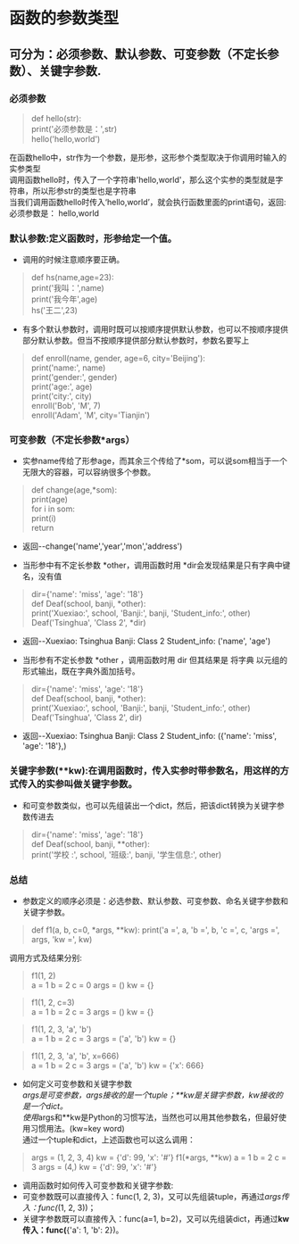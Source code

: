 # 函数的参数类型
## 可分为：必须参数、默认参数、可变参数（不定长参数）、关键字参数.
### 必须参数
>   def hello(str):                                                                    
>	     print('必须参数是：',str)                                                             
>   hello('hello,world')                                                           

在函数hello中，str作为一个参数，是形参，这形参个类型取决于你调用时输入的实参类型                                                           
调用函数hello时，传入了一个字符串'hello,world'，那么这个实参的类型就是字符串，所以形参str的类型也是字符串                                                  
当我们调用函数hello时传入‘hello,world’，就会执行函数里面的print语句，返回: 必须参数是： hello,world                                              

### 默认参数:定义函数时，形参给定一个值。
-   调用的时候注意顺序要正确。
>    def hs(name,age=23):                                                           
>	      print('我叫：',name)                                                     
>	      print('我今年',age)                                                  
>    hs('王二',23)                                                  


-   有多个默认参数时，调用时既可以按顺序提供默认参数，也可以不按顺序提供部分默认参数。但当不按顺序提供部分默认参数时，参数名要写上
>   def enroll(name, gender, age=6, city='Beijing'):                                          
>      print('name:', name)                                                     
>      print('gender:', gender)                                                                 
>      print('age:', age)                                                                 
>      print('city:', city)                                                   
>   enroll('Bob', 'M', 7)              
>   enroll('Adam', 'M', city='Tianjin')

###  可变参数（不定长参数*args）
-   实参name传给了形参age，而其余三个传给了*som，可以说som相当于一个无限大的容器，可以容纳很多个参数。
>    def change(age,*som):                                                                           
>      print(age)                                                                                  
>      for i in som:                                                                              
>        print(i)                                                                                      
>    return                                                                                    
-    返回--change('name','year','mon','address')                                 

-   当形参中有不定长参数 *other，调用函数时用 *dir会发现结果是只有字典中键名，没有值
>    dir={'name': 'miss', 'age': '18'}                                                                    
>       def Deaf(school, banji, *other):                                                                        
>          print('Xuexiao:', school, 'Banji:', banji, 'Student_info:', other)                                                         
>    Deaf('Tsinghua', 'Class 2', *dir)                                                                                    
-    返回--Xuexiao: Tsinghua Banji: Class 2 Student_info: ('name', 'age')                                                            

-   当形参有不定长参数 *other ，调用函数时用 dir 但其结果是 将字典 以元组的形式输出，既在字典外面加括号。
>   dir={'name': 'miss', 'age': '18'}                                                         
>   def Deaf(school, banji, *other):                                                                      
>      print('Xuexiao:', school, 'Banji:', banji, 'Student_info:', other)                                                               
>   Deaf('Tsinghua', 'Class 2', dir)                                                                                  
-   返回--Xuexiao: Tsinghua Banji: Class 2 Student_info: ({'name': 'miss', 'age': '18'},)                                                                     

### 关键字参数(**kw):在调用函数时，传入实参时带参数名，用这样的方式传入的实参叫做关键字参数。
-   和可变参数类似，也可以先组装出一个dict，然后，把该dict转换为关键字参数传进去
>    dir={'name': 'miss', 'age': '18'}                       
>    def Deaf(school, banji, **other):                       
>        print('学校 :', school, '班级:', banji, '学生信息:', other) 


###  总结
-   参数定义的顺序必须是：必选参数、默认参数、可变参数、命名关键字参数和关键字参数。
>    def f1(a, b, c=0, *args, **kw):
>        print('a =', a, 'b =', b, 'c =', c, 'args =', args, 'kw =', kw)

调用方式及结果分别:
>    f1(1, 2)                                                       
>    a = 1 b = 2 c = 0 args = () kw = {}                                                        

>    f1(1, 2, c=3)                                                  
>    a = 1 b = 2 c = 3 args = () kw = {}                                                                        

>    f1(1, 2, 3, 'a', 'b')                                                
>    a = 1 b = 2 c = 3 args = ('a', 'b') kw = {}                                                          

>    f1(1, 2, 3, 'a', 'b', x=666)                                                     
>    a = 1 b = 2 c = 3 args = ('a', 'b') kw = {'x': 666}                                                                                                 

-   如何定义可变参数和关键字参数                                                                                    
*args是可变参数，args接收的是一个tuple；**kw是关键字参数，kw接收的是一个dict。                                                 
使用*args和**kw是Python的习惯写法，当然也可以用其他参数名，但最好使用习惯用法。(kw=key word)                                                  
通过一个tuple和dict，上述函数也可以这么调用：                                                           
>    args = (1, 2, 3, 4)
>    kw = {'d': 99, 'x': '#'}
>    f1(*args, **kw)
>    a = 1 b = 2 c = 3 args = (4,) kw = {'d': 99, 'x': '#'}

-   调用函数时如何传入可变参数和关键字参数:
-   可变参数既可以直接传入：func(1, 2, 3)，又可以先组装tuple，再通过*args传入：func(*(1, 2, 3))；
-   关键字参数既可以直接传入：func(a=1, b=2)，又可以先组装dict，再通过**kw传入：func(**{'a': 1, 'b': 2})。





